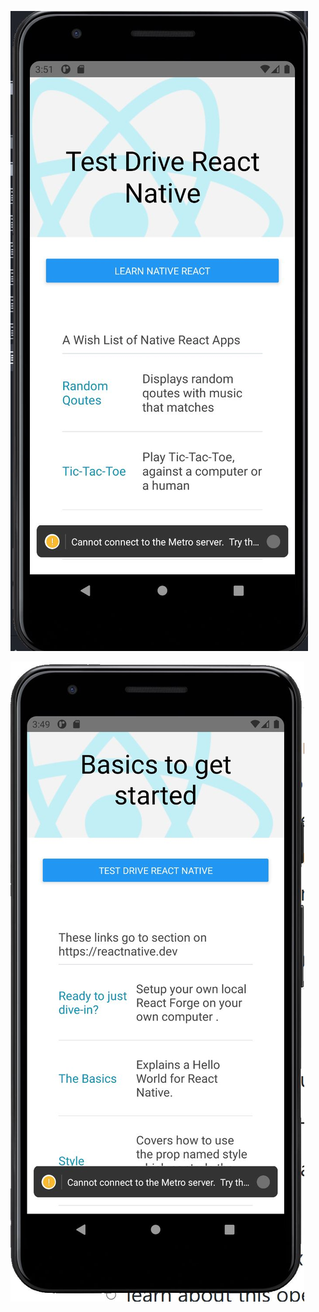 ![Start Screen - Android](./StartScreen-simulatorAVD.JPG)

![Welcome to React Native](./WelcomeScreen-simulatorAVD.JPG)
